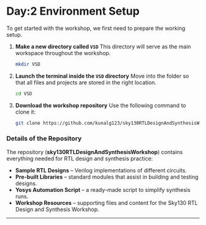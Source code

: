 # Day:2 Environment Setup

   To get started with the workshop, we first need to prepare the working setup.

1. **Make a new directory called `VSD`**
   This directory will serve as the main workspace throughout the workshop.

   ```bash
   mkdir VSD
   ```

2. **Launch the terminal inside the `VSD` directory**
   Move into the folder so that all files and projects are stored in the right location.

   ```bash
   cd VSD
   ```

3. **Download the workshop repository**
   Use the following command to clone it:

   ```bash
   git clone https://github.com/kunalg123/sky130RTLDesignAndSynthesisWorkshop.git
   ```

### Details of the Repository

The repository (**sky130RTLDesignAndSynthesisWorkshop**) contains everything needed for RTL design and synthesis practice:

* **Sample RTL Designs** – Verilog implementations of different circuits.
* **Pre-built Libraries** – standard modules that assist in building and testing designs.
* **Yosys Automation Script** – a ready-made script to simplify synthesis runs.
* **Workshop Resources** – supporting files and content for the Sky130 RTL Design and Synthesis Workshop.

---

